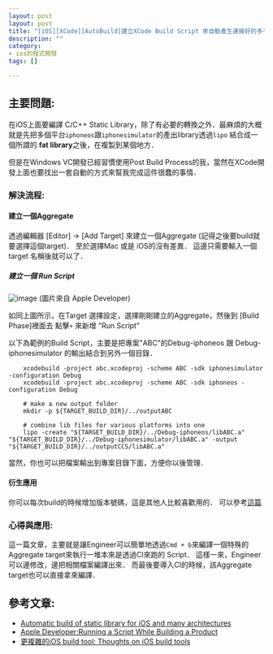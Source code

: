 ```yaml
---
layout: post
layout: post
title: "[iOS][XCode][AutoBuild]建立XCode Build Script 來自動產生連接好的多平台Libraries"
description: ""
category: 
- ios的程式開發
tags: []

---
```



## 主要問題:

在iOS上面要編譯 C/C++ Static Library，除了有必要的轉換之外．最麻煩的大概就是先把多個平台`iphoneos`跟`iphonesimulator`的產出library透過`lipo` 結合成一個所謂的 **fat library**之後，在複製到某個地方．

但是在Windows VC開發已經習慣使用Post Build Process的我，當然在XCode開發上面也要找出一套自動的方式來幫我完成這件很蠢的事情．


### 解決流程:


#### 建立一個Aggregate

透過編輯器 [Editor] -> [Add Target] 來建立一個Aggregate (記得之後要build就要選擇這個target)． 至於選擇Mac 或是 iOS的沒有差異．  這邊只需要輸入一個target 名稱後就可以了．


##### 建立一個 Run Script

![image](https://developer.apple.com/library/ios/recipes/xcode_help-project_editor/Art/run_script_configuration_2x.png)
(圖片來自 Apple Developer)

如同上圖所示，在Target 選擇設定，選擇剛剛建立的Aggregate，然後到 [Build Phase]裡面去 點擊`+` 來新增 "Run Script"

以下為範例的Build Script，主要是把專案"ABC"的Debug-iphoneos 跟 Debug-iphonesimulator 的輸出結合到另外一個目錄．

        xcodebuild -project abc.xcodeproj -scheme ABC -sdk iphonesimulator -configuration Debug
        xcodebuild -project abc.xcodeproj -scheme ABC -sdk iphoneos -configuration Debug
        
        # make a new output folder
        mkdir -p ${TARGET_BUILD_DIR}/../outputABC
        
        # combine lib files for various platforms into one
        lipo -create "${TARGET_BUILD_DIR}/../Debug-iphoneos/libABC.a" "${TARGET_BUILD_DIR}/../Debug-iphonesimulator/libABC.a" -output "${TARGET_BUILD_DIR}/../outputCCS/libABC.a"


當然，你也可以把檔案輸出到專案目錄下面，方便你以後管理．

#### 衍生應用

你可以每次build的時候增加版本號碼，這是其他人比較喜歡用的． 可以參考[這篇](http://nelson.logdown.com/posts/2014/01/27/easy-version-control-mechanism-for-xcode-projects)

### 心得與應用:

這一篇文章，主要就是讓Engineer可以簡單地透過`Cmd + b`來編譯一個特殊的Aggregate target來執行一堆本來是透過CI來跑的 Script． 這樣一來，Engineer可以邊修改，邊把相關檔案編譯出來．  而最後要導入CI的時候，該Aggregate target也可以直接拿來編譯．


## 參考文章:

- [Automatic build of static library for iOS and many architectures](http://blog.sigmapoint.pl/automatic-build-of-static-library-for-ios-for-many-architectures/)
- [Apple Developer:Running a Script While Building a Product](https://developer.apple.com/library/ios/recipes/xcode_help-project_editor/Articles/AddingaRunScriptBuildPhase.html)
- [更複雜的iOS build tool: Thoughts on iOS build tools](https://krausefx.com/blog/ios-tools?utm_campaign=CodeBaku&utm_medium=email&utm_source=CodeBaku_4)
